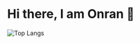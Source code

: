 # Hi there, I am Onran 👋
![Top Langs](https://github-readme-stats.vercel.app/api/top-langs/?username=onran0&theme=radical&layout=pie)
